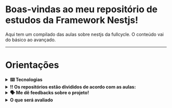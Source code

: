 # Boas-vindas ao meu repositório de estudos da Framework Nestjs!

Aqui tem um compilado das aulas sobre nestjs da fullcycle. O conteúdo vai do básico ao avançado.

---
# Orientações

<details>
  <summary>
    <strong>⌨️ Tecnologias</strong>
  </summary>
  
  - **Typescript**
  
  - **Node**
  
  - **Express**
  
  - **Sqlite**
  
  - **Sequelize**
  
  - **Docker**
  
  - **Redis**
  
  - **Bull**

</details>

 <details>
  <summary>
    <strong>‼️ Os repositórios estão divididos de acordo com as aulas:</strong>
  </summary><br>

  1. Arquitetura hexagonal com nestjs

  2. Nestjs do básico ao avançado

  3. Clean code com nestjs
  
 </details>

<details>
  <summary>
    <strong>🗣 Me dê feedbacks sobre o projeto!</strong>
  </summary><br>

  Qualquer tipo de feedback é bem vindo para que eu possa continuar melhorando. 
   - **senamatheusjob@gmail.com**

</details>

<details>
  <summary>
    <b>O que será avaliado</b>
  </summary>

  - Se todos os campos estão preenchidos.
    - Segue abaixo os retornos caso o preenchimento não seja o esperado
    
    ```json
    { "message": "competitionName is required" }
    ```
    
    ```json
    { "message": "competitionName must be a string" }
    ```
    
    ```json
    { "message": "competitionName must be at least 3 characters" }
    ```
</details>
